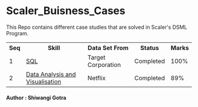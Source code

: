 # Scaler_Buisness_Cases
<html>
<body>
<p>This Repo contains different case studies that are solved in Scaler's DSML Program.</p>
<table>
<tr>
    <th>Seq</th>
    <th>Skill</th>
    <th>Data Set From </th>
    <th>Status</th>
    <th>Marks</th>
</tr>
<tr>
    <td>1</td>
    <td><a href="https://github.com/ShiwangiGotra/Scaler-DSML/tree/main/Scaler_Business_cases" target="_blank">SQL</a></td>
    <td>Target Corporation</td>
    <td>Completed</td>
    <td>100%</td>
</tr>
<tr>
    <td>2</td>
    <td><a href="https://github.com/ShiwangiGotra/Scaler-DSML/tree/main/Scaler_Business_cases" target="_blank">Data Analysis and Visualisation</a></td>
    <td>Netflix</td>
    <td>Completed</td>
    <td>89%</td>    
</tr>
</table>
<h4>Author : Shiwangi Gotra </h4>
</body>
</html>
 
